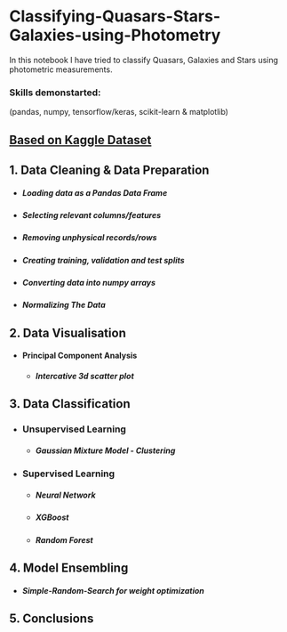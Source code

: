 # Classifying-Quasars-Stars-Galaxies-using-Photometry
In this notebook I have tried to classify Quasars, Galaxies and Stars using photometric measurements.

### Skills demonstarted:

(pandas, numpy, tensorflow/keras, scikit-learn & matplotlib)

## [Based on Kaggle Dataset](https://www.kaggle.com/datasets/fedesoriano/stellar-classification-dataset-sdss17)

## 1. Data Cleaning & Data Preparation
   - ##### Loading data as a Pandas Data Frame
   - ##### Selecting relevant columns/features
   - ##### Removing unphysical records/rows
   - ##### Creating training, validation and test splits
   - ##### Converting data into numpy arrays
   - ##### Normalizing The Data

## 2. Data Visualisation
 - #### Principal Component Analysis
   - ##### Intercative 3d scatter plot

## 3. Data Classification
 - ### Unsupervised Learning
   - ##### Gaussian Mixture Model - Clustering

 - ### Supervised Learning
   - ##### Neural Network
   - ##### XGBoost
   - ##### Random Forest 

## 4. Model Ensembling
   - ##### Simple-Random-Search for weight optimization

## 5. Conclusions
